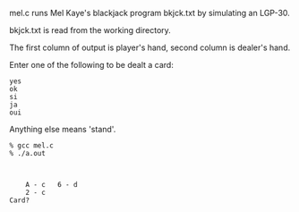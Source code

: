 mel.c runs Mel Kaye's blackjack program bkjck.txt by simulating an LGP-30.

bkjck.txt is read from the working directory.

The first column of output is player's hand, second column is dealer's hand.

Enter one of the following to be dealt a card:

	yes
	ok
	si
	ja
	oui

Anything else means 'stand'.

	% gcc mel.c
	% ./a.out 



		A - c	6 - d
		2 - c
	Card?
